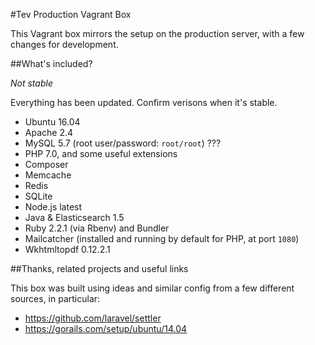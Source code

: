 #Tev Production Vagrant Box

This Vagrant box mirrors the setup on the production server, with a few changes
for development.

##What's included?

*Not stable*

Everything has been updated. Confirm verisons when it's stable.

* Ubuntu 16.04
* Apache 2.4
* MySQL 5.7 (root user/password: `root/root`) ???
* PHP 7.0, and some useful extensions
* Composer
* Memcache
* Redis
* SQLite
* Node.js latest
* Java & Elasticsearch 1.5
* Ruby 2.2.1 (via Rbenv) and Bundler
* Mailcatcher (installed and running by default for PHP, at port `1080`)
* Wkhtmltopdf 0.12.2.1

##Thanks, related projects and useful links

This box was built using ideas and similar config from a few different sources,
in particular:

* https://github.com/laravel/settler
* https://gorails.com/setup/ubuntu/14.04
